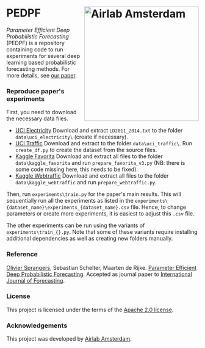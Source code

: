 # PEDPF <img src="https://icai.ai/wp-content/uploads/2020/01/AIRLabAmsterdam-10-6-gecomprimeerd-transparant.png" width="300" alt="Airlab Amsterdam" align="right"> #

_Parameter Efficient Deep Probabilistic Forecasting_ (PEDPF) is a repository containing code to run experiments for several deep learning based probabilistic forecasting methods. For more details, see [our paper](https://arxiv.org/abs/2112.02905).

### Reproduce paper's experiments ###
First, you need to download the necessary data files.
* [UCI Electricity](https://archive.ics.uci.edu/ml/machine-learning-databases/00321/) Download and extract `LD2011_2014.txt` to the folder `data\uci_electricity\` (create if necessary).
* [UCI Traffic](https://archive.ics.uci.edu/ml/machine-learning-databases/00204/) Download and extract to the folder `data\uci_traffic\`. Run `create_df.py` to create the dataset from the source files.
* [Kaggle Favorita](https://www.kaggle.com/c/favorita-grocery-sales-forecasting/data) Download and extract all files to the folder `data\kaggle_favorita` and run `prepare_favorita_v3.py` (NB: there is some code missing here, this needs to be fixed).
* [Kaggle Webtraffic](https://www.kaggle.com/c/web-traffic-time-series-forecasting/data) Download and extract all files to the folder `data\kaggle_webtraffic` and run `prepare_webtraffic.py`.

Then, run `experiments\train.py` for the paper's main results. This will sequentially run all the experiments as listed in the `experiments\{dataset_name}\experiments_{dataset_name}.csv` file. Hence, to change parameters or create more experiments, it is easiest to adjust this `.csv` file.

The other experiments can be run using the variants of `experiments\train_{}.py`. Note that some of these variants require installing additional dependencies as well as creating new folders manually.

### Reference ###
[Olivier Sprangers](mailto:o.r.sprangers@uva.nl), Sebastian Schelter, Maarten de Rijke. [Parameter Efficient Deep Probabilistic Forecasting](https://arxiv.org/abs/2112.02905). Accepted as journal paper to [International Journal of Forecasting](https://www.journals.elsevier.com/international-journal-of-forecasting).

### License ###
This project is licensed under the terms of the [Apache 2.0 license](https://github.com/elephaint/pgbm/blob/main/LICENSE).

### Acknowledgements ###
This project was developed by [Airlab Amsterdam](https://icai.ai/airlab/).
